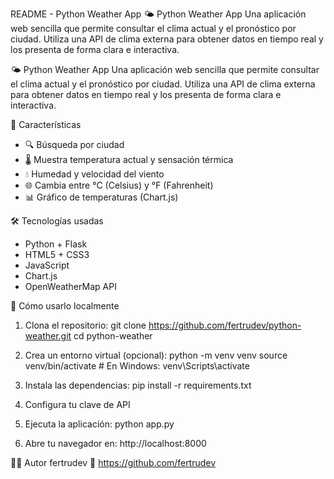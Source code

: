 README - Python Weather App
🌤️ Python Weather App
Una aplicación web sencilla que permite consultar el clima actual y el pronóstico por ciudad. Utiliza una API de clima externa para obtener datos en tiempo real y los presenta de forma clara e interactiva.

🌤️ Python Weather App
Una aplicación web sencilla que permite consultar el clima actual y el pronóstico por ciudad. Utiliza una API de clima externa para obtener datos en tiempo real y los presenta de forma clara e interactiva.

🚀 Características
- 🔍 Búsqueda por ciudad
- 🌡️ Muestra temperatura actual y sensación térmica
- 💧 Humedad y velocidad del viento
- 🌐 Cambia entre °C (Celsius) y °F (Fahrenheit)
- 📊 Gráfico de temperaturas (Chart.js)

🛠️ Tecnologías usadas
- Python + Flask
- HTML5 + CSS3
- JavaScript
- Chart.js
- OpenWeatherMap API

🧪 Cómo usarlo localmente
1. Clona el repositorio:
   git clone https://github.com/fertrudev/python-weather.git
   cd python-weather

2. Crea un entorno virtual (opcional):
   python -m venv venv
   source venv/bin/activate  # En Windows: venv\Scripts\activate

3. Instala las dependencias:
   pip install -r requirements.txt

4. Configura tu clave de API

5. Ejecuta la aplicación:
   python app.py

6. Abre tu navegador en: http://localhost:8000

👨‍💻 Autor
fertrudev
🔗 https://github.com/fertrudev
